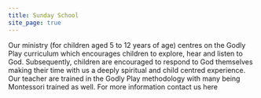 ```yaml
---
title: Sunday School
site_page: true
---
```

Our ministry (for children aged 5 to 12 years of age) centres on the Godly Play curriculum which encourages children to explore, hear and listen to God. Subsequently, children are encouraged to respond to God themselves making their time with us a deeply spiritual and child centred experience. Our teacher are trained in the Godly Play methodology with many being Montessori trained as well. For more information contact us here